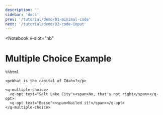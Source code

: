```yaml
---
description: ''
sidebar: 'docs'
prev: '/tutorial/demo/01-minimal-code'
next: '/tutorial/demo/02-code-input'
---
```


<Notebook
  v-slot="nb"
  >

# Multiple Choice Example



<code-cell :kernel="nb.kernel" :onExecute="nb.execute" language="python">

    %%html
    
    <p>What is the capital of Idaho?</p>
    
    <q-multiple-choice>
      <q-opt text="Salt Lake City"><span>No, that's not right</span></q-opt>
      <q-opt text="Boise"><span>Nailed it!</span></q-opt>  
    </q-multiple-choice>
    


<template v-slot:output>



<p>What is the capital of Idaho?</p>

<q-multiple-choice>
  <q-opt text="Salt Lake City"><span>No, that's not right</span></q-opt>
  <q-opt text="Boise"><span>Nailed it!</span></q-opt>  
</q-multiple-choice>



</template>


</code-cell>


</Notebook>

